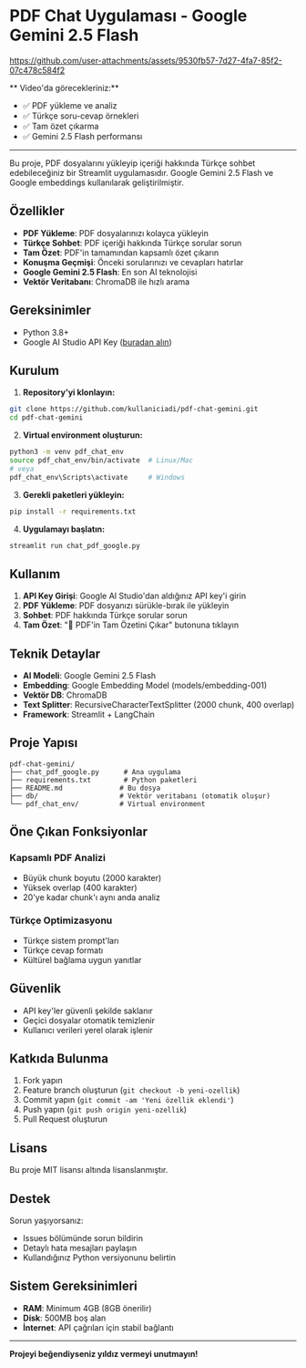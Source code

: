 # PDF Chat Uygulaması - Google Gemini 2.5 Flash



https://github.com/user-attachments/assets/9530fb57-7d27-4fa7-85f2-07c478c584f2





** Video'da görecekleriniz:**
- ✅ PDF yükleme ve analiz
- ✅ Türkçe soru-cevap örnekleri  
- ✅ Tam özet çıkarma
- ✅ Gemini 2.5 Flash performansı

---

Bu proje, PDF dosyalarını yükleyip içeriği hakkında Türkçe sohbet edebileceğiniz bir Streamlit uygulamasıdır. Google Gemini 2.5 Flash ve Google embeddings kullanılarak geliştirilmiştir.

##  Özellikler

- **PDF Yükleme**: PDF dosyalarınızı kolayca yükleyin
- **Türkçe Sohbet**: PDF içeriği hakkında Türkçe sorular sorun
- **Tam Özet**: PDF'in tamamından kapsamlı özet çıkarın
- **Konuşma Geçmişi**: Önceki sorularınızı ve cevapları hatırlar
- **Google Gemini 2.5 Flash**: En son AI teknolojisi
- **Vektör Veritabanı**: ChromaDB ile hızlı arama

##  Gereksinimler

- Python 3.8+
- Google AI Studio API Key ([buradan alın](https://aistudio.google.com/apikey))

## Kurulum

1. **Repository'yi klonlayın:**
```bash
git clone https://github.com/kullaniciadi/pdf-chat-gemini.git
cd pdf-chat-gemini
```

2. **Virtual environment oluşturun:**
```bash
python3 -m venv pdf_chat_env
source pdf_chat_env/bin/activate  # Linux/Mac
# veya
pdf_chat_env\Scripts\activate     # Windows
```

3. **Gerekli paketleri yükleyin:**
```bash
pip install -r requirements.txt
```

4. **Uygulamayı başlatın:**
```bash
streamlit run chat_pdf_google.py
```

##  Kullanım

1. **API Key Girişi**: Google AI Studio'dan aldığınız API key'i girin
2. **PDF Yükleme**: PDF dosyanızı sürükle-bırak ile yükleyin
3. **Sohbet**: PDF hakkında Türkçe sorular sorun
4. **Tam Özet**: "📄 PDF'in Tam Özetini Çıkar" butonuna tıklayın

##  Teknik Detaylar

- **AI Modeli**: Google Gemini 2.5 Flash
- **Embedding**: Google Embedding Model (models/embedding-001)
- **Vektör DB**: ChromaDB
- **Text Splitter**: RecursiveCharacterTextSplitter (2000 chunk, 400 overlap)
- **Framework**: Streamlit + LangChain

##  Proje Yapısı

```
pdf-chat-gemini/
├── chat_pdf_google.py      # Ana uygulama
├── requirements.txt        # Python paketleri
├── README.md              # Bu dosya
├── db/                    # Vektör veritabanı (otomatik oluşur)
└── pdf_chat_env/          # Virtual environment
```

##  Öne Çıkan Fonksiyonlar

### Kapsamlı PDF Analizi
- Büyük chunk boyutu (2000 karakter)
- Yüksek overlap (400 karakter) 
- 20'ye kadar chunk'ı aynı anda analiz

### Türkçe Optimizasyonu
- Türkçe sistem prompt'ları
- Türkçe cevap formatı
- Kültürel bağlama uygun yanıtlar

##  Güvenlik

- API key'ler güvenli şekilde saklanır
- Geçici dosyalar otomatik temizlenir
- Kullanıcı verileri yerel olarak işlenir

##  Katkıda Bulunma

1. Fork yapın
2. Feature branch oluşturun (`git checkout -b yeni-ozellik`)
3. Commit yapın (`git commit -am 'Yeni özellik eklendi'`)
4. Push yapın (`git push origin yeni-ozellik`)
5. Pull Request oluşturun

##  Lisans

Bu proje MIT lisansı altında lisanslanmıştır.

##  Destek

Sorun yaşıyorsanız:
- Issues bölümünde sorun bildirin
- Detaylı hata mesajları paylaşın
- Kullandığınız Python versiyonunu belirtin

##  Sistem Gereksinimleri

- **RAM**: Minimum 4GB (8GB önerilir)
- **Disk**: 500MB boş alan
- **İnternet**: API çağrıları için stabil bağlantı

---

 **Projeyi beğendiyseniz yıldız vermeyi unutmayın!**
